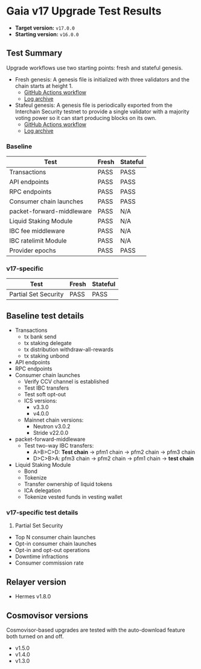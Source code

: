 # Gaia v17 Upgrade Test Results

* **Target version:** `v17.0.0`
* **Starting version:** `v16.0.0`

## Test Summary

Upgrade workflows use two starting points: fresh and stateful genesis.

* Fresh genesis: A genesis file is initialized with three validators and the chain starts at height 1.
  * [GitHub Actions workflow](https://github.com/hyphacoop/cosmos-release-testing/actions/runs/9172804242)
  * [Log archive](./v17-logs-fresh-state.zip)
* Stafeul genesis: A genesis file is periodically exported from the Interchain Security testnet to provide a single validator with a majority voting power so it can start producing blocks on its own.
  * [GitHub Actions workflow](https://github.com/hyphacoop/cosmos-release-testing/actions/runs/9067810923)
  * [Log archive](./logs-stateful.zip)

### Baseline

| Test                      | Fresh | Stateful |
| ------------------------- | ----- | -------- |
| Transactions              | PASS  | PASS     |
| API endpoints             | PASS  | PASS     |
| RPC endpoints             | PASS  | PASS     |
| Consumer chain launches   | PASS  | PASS     |
| packet-forward-middleware | PASS  | N/A      |
| Liquid Staking Module     | PASS  | N/A      |
| IBC fee middleware        | PASS  | N/A      |
| IBC ratelimit Module      | PASS  | N/A      |
| Provider epochs           | PASS  | PASS     |

### v17-specific

| Test                 | Fresh | Stateful |
| -------------------- | ----- | -------- |
| Partial Set Security | PASS  | PASS     |

## Baseline test details

* Transactions
   * tx bank send
   * tx staking delegate
   * tx distribution withdraw-all-rewards
   * tx staking unbond
 * API endpoints
 * RPC endpoints
* Consumer chain launches
   * Verify CCV channel is established
   * Test IBC transfers
   * Test soft opt-out
   * ICS versions:
     * v3.3.0
     * v4.0.0
   * Mainnet chain versions:
     * Neutron v3.0.2
     * Stride v22.0.0
* packet-forward-middleware
   * Test two-way IBC transfers:
     * A>B>C>D: **Test chain** -> pfm1 chain -> pfm2 chain -> pfm3 chain
     * D>C>B>A: pfm3 chain -> pfm2 chain -> pfm1 chain -> **test chain**
* Liquid Staking Module
   * Bond
   * Tokenize
   * Transfer ownership of liquid tokens
   * ICA delegation
   * Tokenize vested funds in vesting wallet

### v17-specific test details

1. Partial Set Security
  * Top N consumer chain launches
  * Opt-in consumer chain launches
  * Opt-in and opt-out operations
  * Downtime infractions
  * Consumer commission rate

## Relayer version

* Hermes v1.8.0

## Cosmovisor versions

Cosmovisor-based upgrades are tested with the auto-download feature both turned on and off.

* v1.5.0
* v1.4.0
* v1.3.0
